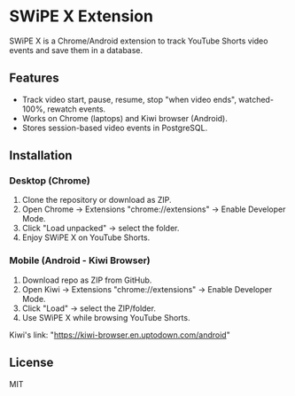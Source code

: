 # SWiPE X Extension

SWiPE X is a Chrome/Android extension to track YouTube Shorts video events and save them in a database.

## Features
- Track video start, pause, resume, stop "when video ends", watched-100%, rewatch events.
- Works on Chrome (laptops) and Kiwi browser (Android).
- Stores session-based video events in PostgreSQL.

## Installation

### Desktop (Chrome)
1. Clone the repository or download as ZIP.
2. Open Chrome → Extensions "chrome://extensions" → Enable Developer Mode.
3. Click "Load unpacked" → select the folder.
4. Enjoy SWiPE X on YouTube Shorts.

### Mobile (Android - Kiwi Browser)
1. Download repo as ZIP from GitHub.
2. Open Kiwi → Extensions "chrome://extensions" → Enable Developer Mode.
3. Click "Load" → select the ZIP/folder.
4. Use SWiPE X while browsing YouTube Shorts.

Kiwi's link: "https://kiwi-browser.en.uptodown.com/android"
## License
MIT

